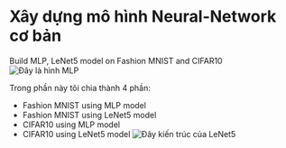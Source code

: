 # Xây dựng mô hình Neural-Network cơ bản
Build MLP, LeNet5 model on Fashion MNIST and CIFAR10
![Đây là hình MLP](https://cdn.analyticsvidhya.com/wp-content/uploads/2020/02/ANN-Graph.gif)

Trong phần này tôi chia thành 4 phần:
- Fashion MNIST using MLP model
- Fashion MNIST using LeNet5 model
- CIFAR10 using MLP model
- CIFAR10 using LeNet5 model
![Đây kiến trúc của LeNet5](https://cdn-images-1.medium.com/max/800/1*lvvWF48t7cyRWqct13eU0w.jpeg)
